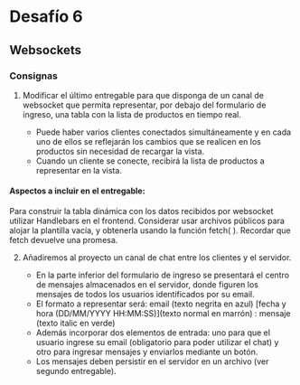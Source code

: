 # Desafío 6
## Websockets

### Consignas

1. Modificar el último entregable para que disponga de un canal de websocket que permita representar, por debajo del formulario de ingreso, una tabla con la lista de productos en tiempo real. 
   
   - Puede haber varios clientes conectados simultáneamente y en cada uno de ellos se reflejarán los cambios que se realicen en los productos sin necesidad de recargar la vista.
   - Cuando un cliente se conecte, recibirá la lista de productos a representar en la vista.

#### Aspectos a incluir en el entregable:

Para construir la tabla dinámica con los datos recibidos por websocket utilizar Handlebars en el frontend. Considerar usar archivos públicos para alojar la plantilla vacía, y obtenerla usando la función fetch( ). Recordar que fetch devuelve una promesa.

2. Añadiremos al proyecto un canal de chat entre los clientes y el servidor.

   - En la parte inferior del formulario de ingreso se presentará el centro de mensajes almacenados en el servidor, donde figuren los mensajes de todos los usuarios identificados por su email. 
   - El formato a representar será: email (texto negrita en azul) [fecha y hora (DD/MM/YYYY HH:MM:SS)](texto normal en marrón) : mensaje (texto italic en verde) 
   - Además incorporar dos elementos de entrada: uno para que el usuario ingrese su email (obligatorio para poder utilizar el chat) y otro para ingresar mensajes y enviarlos mediante un botón. 
   - Los mensajes deben persistir en el servidor en un archivo (ver segundo entregable).

